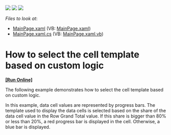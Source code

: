 <!-- default badges list -->
![](https://img.shields.io/endpoint?url=https://codecentral.devexpress.com/api/v1/VersionRange/128578261/11.2.10%2B)
[![](https://img.shields.io/badge/Open_in_DevExpress_Support_Center-FF7200?style=flat-square&logo=DevExpress&logoColor=white)](https://supportcenter.devexpress.com/ticket/details/E3876)
[![](https://img.shields.io/badge/📖_How_to_use_DevExpress_Examples-e9f6fc?style=flat-square)](https://docs.devexpress.com/GeneralInformation/403183)
<!-- default badges end -->
<!-- default file list -->
*Files to look at*:

* [MainPage.xaml](./CS/DXPivotGrid_SelectingCellTemplate/MainPage.xaml) (VB: [MainPage.xaml](./VB/DXPivotGrid_SelectingCellTemplate/MainPage.xaml))
* [MainPage.xaml.cs](./CS/DXPivotGrid_SelectingCellTemplate/MainPage.xaml.cs) (VB: [MainPage.xaml.vb](./VB/DXPivotGrid_SelectingCellTemplate/MainPage.xaml.vb))
<!-- default file list end -->
# How to select the cell template based on custom logic
<!-- run online -->
**[[Run Online]](https://codecentral.devexpress.com/e3876)**
<!-- run online end -->


<p>The following example demonstrates how to select the cell template based on custom logic.</p><p>In this example, data cell values are represented by progress bars. The template used to display the data cells is selected based on the share of the data cell value in the Row Grand Total value. If this share is bigger than 80% or less than 20%, a red progress bar is displayed in the cell. Otherwise, a blue bar is displayed.</p><br />


<br/>


